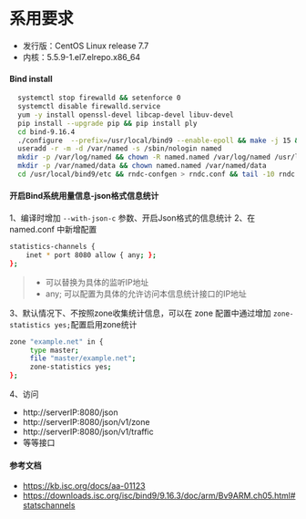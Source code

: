 # 系用要求
* 发行版：CentOS Linux release 7.7
* 内核：5.5.9-1.el7.elrepo.x86_64

#### Bind install

```bash
  systemctl stop firewalld && setenforce 0
  systemctl disable firewalld.service
  yum -y install openssl-devel libcap-devel libuv-devel
  pip install --upgrade pip && pip install ply
  cd bind-9.16.4
  ./configure  --prefix=/usr/local/bind9 --enable-epoll && make -j 15 && make install
  useradd -r -m -d /var/named -s /sbin/nologin named
  mkdir -p /var/log/named && chown -R named.named /var/log/named /usr/local/bind9
  mkdir -p /var/named/data && chown named.named /var/named/data
  cd /usr/local/bind9/etc && rndc-confgen > rndc.conf && tail -10 rndc.conf | head -9 | sed s/#\ //g >> named.conf  #生成配置文件
```

#### 开启Bind系统用量信息-json格式信息统计
1、编译时增加 `--with-json-c` 参数、开启Json格式的信息统计
2、在named.conf 中新增配置
```bash
statistics-channels {
	inet * port 8080 allow { any; };
};
```
> * 可以替换为具体的监听IP地址
> * any; 可以配置为具体的允许访问本信息统计接口的IP地址
>
3、默认情况下、不按照zone收集统计信息，可以在 zone 配置中通过增加 `zone-statistics yes;`配置启用zone统计
```bash
zone "example.net" in {
     type master; 
     file "master/example.net";
     zone-statistics yes;
};
```
4、访问
* http://serverIP:8080/json
* http://serverIP:8080/json/v1/zone
* http://serverIP:8080/json/v1/traffic
* 等等接口

#### 参考文档
* https://kb.isc.org/docs/aa-01123
* https://downloads.isc.org/isc/bind9/9.16.3/doc/arm/Bv9ARM.ch05.html#statschannels